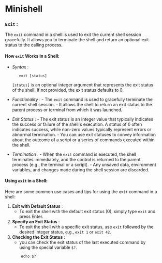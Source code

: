 # Minishell


### **`Exit`** :

The `exit` command in a shell is used to exit the current shell session gracefully. It allows you to terminate the shell and return an optional exit status to the calling process.

#### How `exit` Works in a Shell:
* *Syntax* :
    ```
       exit [status]
    ```
     `[status]` is an optional integer argument that represents the exit status of the shell.
    If not provided, the exit status defaults to 0.

* *Functionality* :
        - The `exit` command is used to gracefully terminate the current shell session.
        - It allows the shell to return an exit status to the parent process or terminal 
        from which it was launched.
* *Exit Status* :
        - The exit status is an integer value that typically indicates the success or failure 
        of the shell's execution. A status of 0 often indicates success, while non-zero 
        values typically represent errors or abnormal termination.
        - You can use exit statuses to convey information about the outcome of a script or a
         series of commands executed within the shell.
* *Termination* :
        - When the `exit` command is executed, the shell terminates immediately,
         and the control is returned to the parent process (e.g., the terminal or a script).
         - Any unsaved data, environment variables, and changes made during the shell session are discarded.

#### Using `exit` in a Shell:
Here are some common use cases and tips for using the `exit` command in a shell:
1. **Exit with Default Status** :
   - To exit the shell with the default exit status (0), simply type `exit` and press Enter.
2. **Specify an Exit Status** :
   - To exit the shell with a specific exit status, use `exit` followed by the desired 
   integer status, e.g., `exit 1` or `exit 42`.
3. **Checking the Exit Status** :
   - you can check the exit status of the last executed command by using the special variable `$?`. 
   ```
       echo $?
    ```